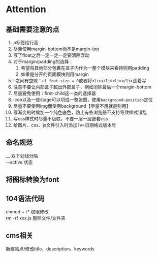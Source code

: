 # Attention
## 基础需要注意的点
1. p标签给行高
2. 尽量使用margin-bottom而不是margin-top
3. 写了float之后一定一定一定要清除浮动
4. 对于margin/padding的选择：
   1. 希望将其他部分包裹在盒子内作为一整个模块来看待则用padding
   2. 如果是分开的页面模块则用margin
5. li之间有空隙：`ul font-size = 0`或者将`<li></li><li></li>`连着写
6. 注意不要让内部盒子超出外部盒子，例如消除最后一个margin-bottom
7. 尽量避免使用：first-child这一类的选择器
8. icon以及一些stage可以切成一整张图，使用`background-position`定位
9. 尽量不要使用img而使用background【尽量不用就是别用】
10. 写渐变的时候加一个纯色底色，防止有些浏览器不支持导致样式错乱
11. 写css样式时尽量不级联，不要一层一层嵌套css
12. 给图片、css、js文件引入时添加?v=日期格式版本号

## 命名规范

__ 双下划线分隔  
--active 状态 

## 将图标转换为font

## 104语法代码
chmod + r* 权限修改  
rm -rf xxx.js 删除文件/文件夹

## cms相关
新建站点/修改title、description、keywords